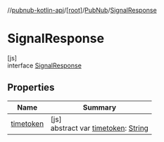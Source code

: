 //[pubnub-kotlin-api](../../../../index.md)/[[root]](../../index.md)/[PubNub](../index.md)/[SignalResponse](index.md)

# SignalResponse

[js]\
interface [SignalResponse](index.md)

## Properties

| Name | Summary |
|---|---|
| [timetoken](timetoken.md) | [js]<br>abstract var [timetoken](timetoken.md): [String](https://kotlinlang.org/api/core/kotlin-stdlib/kotlin/-string/index.html) |
